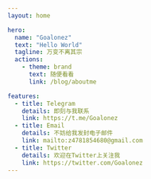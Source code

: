 ```yaml
---
layout: home

hero:
  name: "Goalonez"
  text: "Hello World"
  tagline: 万变不离其宗
  actions:
    - theme: brand
      text: 随便看看
      link: /blog/aboutme

features:
  - title: Telegram
    details: 即刻与我联系
    link: https://t.me/Goalonez
  - title: Email
    details: 不妨给我发封电子邮件
    link: mailto:z4781854680@gmail.com
  - title: Twitter
    details: 欢迎在Twitter上关注我
    link: https://twitter.com/Goalonez
---
```



